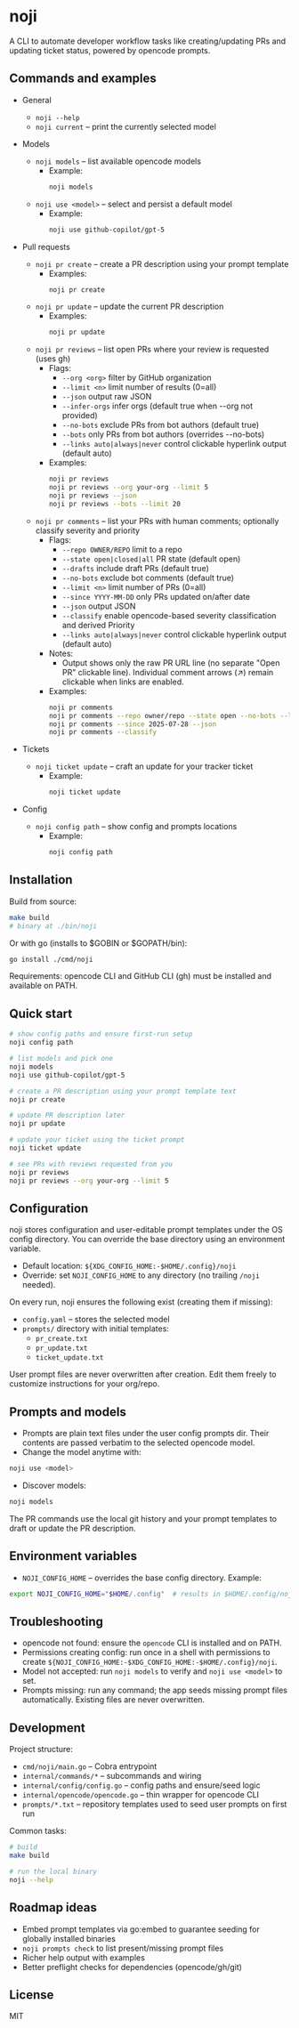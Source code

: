 # noji

A CLI to automate developer workflow tasks like creating/updating PRs and updating ticket status, powered by opencode prompts.

## Commands and examples

- General
  - `noji --help`
  - `noji current` – print the currently selected model

- Models
  - `noji models` – list available opencode models
    - Example:
      ```sh
      noji models
      ```
  - `noji use <model>` – select and persist a default model
    - Example:
      ```sh
      noji use github-copilot/gpt-5
      ```

- Pull requests
  - `noji pr create` – create a PR description using your prompt template
    - Examples:
      ```sh
      noji pr create
      ```
  - `noji pr update` – update the current PR description
    - Examples:
      ```sh
      noji pr update
      ```
   - `noji pr reviews` – list open PRs where your review is requested (uses gh)
     - Flags:
       - `--org <org>` filter by GitHub organization
       - `--limit <n>` limit number of results (0=all)
       - `--json` output raw JSON
       - `--infer-orgs` infer orgs (default true when --org not provided)
       - `--no-bots` exclude PRs from bot authors (default true)
       - `--bots` only PRs from bot authors (overrides --no-bots)
       - `--links auto|always|never` control clickable hyperlink output (default auto)
     - Examples:
       ```sh
       noji pr reviews
       noji pr reviews --org your-org --limit 5
       noji pr reviews --json
       noji pr reviews --bots --limit 20
       ```
   - `noji pr comments` – list your PRs with human comments; optionally classify severity and priority
     - Flags:
       - `--repo OWNER/REPO` limit to a repo
       - `--state open|closed|all` PR state (default open)
       - `--drafts` include draft PRs (default true)
       - `--no-bots` exclude bot comments (default true)
       - `--limit <n>` limit number of PRs (0=all)
       - `--since YYYY-MM-DD` only PRs updated on/after date
       - `--json` output JSON
       - `--classify` enable opencode-based severity classification and derived Priority
       - `--links auto|always|never` control clickable hyperlink output (default auto)
     - Notes:
       - Output shows only the raw PR URL line (no separate "Open PR" clickable line). Individual comment arrows (↗) remain clickable when links are enabled.
     - Examples:
       ```sh
       noji pr comments
       noji pr comments --repo owner/repo --state open --no-bots --limit 20
       noji pr comments --since 2025-07-28 --json
       noji pr comments --classify
       ```

- Tickets
  - `noji ticket update` – craft an update for your tracker ticket
    - Example:
      ```sh
      noji ticket update
      ```

- Config
  - `noji config path` – show config and prompts locations
    - Example:
      ```sh
      noji config path
      ```

## Installation

Build from source:

```sh
make build
# binary at ./bin/noji
```

Or with go (installs to $GOBIN or $GOPATH/bin):

```sh
go install ./cmd/noji
```

Requirements: opencode CLI and GitHub CLI (gh) must be installed and available on PATH.

## Quick start

```sh
# show config paths and ensure first-run setup
noji config path

# list models and pick one
noji models
noji use github-copilot/gpt-5

# create a PR description using your prompt template text
noji pr create

# update PR description later
noji pr update

# update your ticket using the ticket prompt
noji ticket update

# see PRs with reviews requested from you
noji pr reviews
noji pr reviews --org your-org --limit 5
```

## Configuration

noji stores configuration and user-editable prompt templates under the OS config directory. You can override the base directory using an environment variable.

- Default location: `${XDG_CONFIG_HOME:-$HOME/.config}/noji`
- Override: set `NOJI_CONFIG_HOME` to any directory (no trailing `/noji` needed).

On every run, noji ensures the following exist (creating them if missing):

- `config.yaml` – stores the selected model
- `prompts/` directory with initial templates:
  - `pr_create.txt`
  - `pr_update.txt`
  - `ticket_update.txt`

User prompt files are never overwritten after creation. Edit them freely to customize instructions for your org/repo.

## Prompts and models

- Prompts are plain text files under the user config prompts dir. Their contents are passed verbatim to the selected opencode model.
- Change the model anytime with:

```sh
noji use <model>
```

- Discover models:

```sh
noji models
```

The PR commands use the local git history and your prompt templates to draft or update the PR description.

## Environment variables

- `NOJI_CONFIG_HOME` – overrides the base config directory. Example:

```sh
export NOJI_CONFIG_HOME="$HOME/.config"  # results in $HOME/.config/noji
```

## Troubleshooting

- opencode not found: ensure the `opencode` CLI is installed and on PATH.
- Permissions creating config: run once in a shell with permissions to create `${NOJI_CONFIG_HOME:-$XDG_CONFIG_HOME:-$HOME/.config}/noji`.
- Model not accepted: run `noji models` to verify and `noji use <model>` to set.
- Prompts missing: run any command; the app seeds missing prompt files automatically. Existing files are never overwritten.

## Development

Project structure:

- `cmd/noji/main.go` – Cobra entrypoint
- `internal/commands/*` – subcommands and wiring
- `internal/config/config.go` – config paths and ensure/seed logic
- `internal/opencode/opencode.go` – thin wrapper for opencode CLI
- `prompts/*.txt` – repository templates used to seed user prompts on first run

Common tasks:

```sh
# build
make build

# run the local binary
noji --help
```

## Roadmap ideas

- Embed prompt templates via go:embed to guarantee seeding for globally installed binaries
- `noji prompts check` to list present/missing prompt files
- Richer help output with examples
- Better preflight checks for dependencies (opencode/gh/git)

## License

MIT
